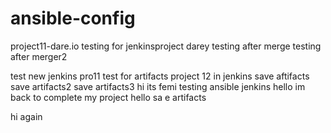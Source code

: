 # ansible-config
project11-dare.io
testing for jenkinsproject darey
testing after merge
testing after merger2


test new jenkins pro11
test for artifacts project 12 in jenkins
save aftifacts
save artifacts2
save artifacts3
hi its femi testing ansible jenkins
hello im back to complete my project
hello sa e artifacts

hi again